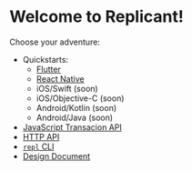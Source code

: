 # Welcome to Replicant!

Choose your adventure:

* Quickstarts:
  * [Flutter](./doc/quickstart-flutter.md)
  * [React Native](./bind/react-native/README.md)
  * iOS/Swift (soon)
  * iOS/Objective-C (soon)
  * Android/Kotlin (soon)
  * Android/Java (soon)
* [JavaScript Transacion API](./doc/transaction-api.md)
* [HTTP API](./doc/http.md)
* [`repl` CLI](./doc/cli.md)
* [Design Document](./doc/design.md)
